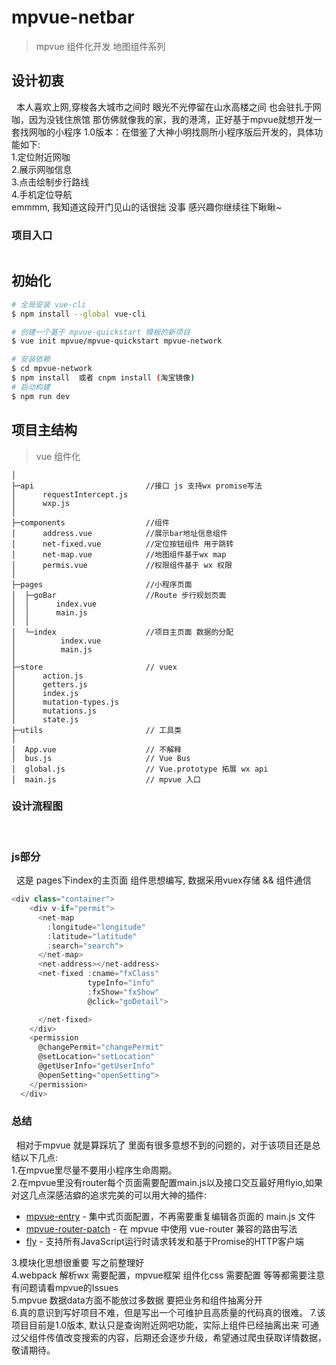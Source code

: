 # mpvue-netbar

> mpvue 组件化开发 地图组件系列

## 设计初衷
&nbsp;&nbsp;本人喜欢上网,穿梭各大城市之间时 眼光不光停留在山水高楼之间 也会驻扎于网咖，因为没钱住旅馆 那仿佛就像我的家，我的港湾，正好基于mpvue就想开发一套找网咖的小程序
1.0版本：在借鉴了大神小明找厕所小程序版后开发的，具体功能如下:  
1.定位附近网咖  
2.展示网咖信息  
3.点击绘制步行路线  
4.手机定位导航  
emmmm, 我知道这段开门见山的话很拙 没事 感兴趣你继续往下瞅瞅~

### 项目入口
<p>
  <img alt="" src="https://user-images.githubusercontent.com/28003460/191257495-c40cfa4d-3e47-4132-b820-ef2becadc380.jpg"/>
</p>


## 初始化

``` bash
# 全局安装 vue-cli
$ npm install --global vue-cli

# 创建一个基于 mpvue-quickstart 模板的新项目
$ vue init mpvue/mpvue-quickstart mpvue-network

# 安装依赖
$ cd mpvue-network
$ npm install  或者 cnpm install (淘宝镜像)
# 启动构建
$ npm run dev
```
## 项目主结构
> vue 组件化
```
│  
├─api                         //接口 js 支持wx promise写法
│      requestIntercept.js    
│      wxp.js
│      
├─components                  //组件
│      address.vue            //展示bar地址信息组件
│      net-fixed.vue          //定位按钮组件 用于跳转
│      net-map.vue            //地图组件基于wx map
│      permis.vue             //权限组件基于 wx 权限
│      
├─pages                       //小程序页面
│  ├─goBar                    //Route 步行规划页面
│  │      index.vue
│  │      main.js             
│  │      
│  └─index                    //项目主页面 数据的分配
│          index.vue
│          main.js
│          
├─store                       // vuex
│      action.js
│      getters.js
│      index.js
│      mutation-types.js
│      mutations.js
│      state.js
├─utils                       // 工具类
│
│  App.vue                    // 不解释
│  bus.js                     // Vue Bus
│  global.js                  // Vue.prototype 拓展 wx api 
│  main.js                    // mpvue 入口
```

### 设计流程图
<p>
  <img alt="" src="./screenshots/index.png"/>
  <img alt="" src="./screenshots/permis.png"/>
  <img alt="" src="./screenshots/main.png"/>
</p>

### js部分
&nbsp;&nbsp;这是 pages下index的主页面 组件思想编写, 数据采用vuex存储 && 组件通信 
``` js
<div class="container">
    <div v-if="permit">
      <net-map
        :longitude="longitude"
        :latitude="latitude"
        :search="search">
      </net-map>
      <net-address></net-address>
      <net-fixed :cname="fxClass"
                 typeInfo="info"
                 :fxShow="fxShow"
                 @click="goDetail">

      </net-fixed>
    </div>
    <permission
      @changePermit="changePermit"
      @setLocation="setLocation"
      @getUserInfo="getUserInfo"
      @openSetting="openSetting">
    </permission>
  </div>
```

### 总结
&nbsp;&nbsp;相对于mpvue 就是算踩坑了 里面有很多意想不到的问题的，对于该项目还是总结以下几点:    
1.在mpvue里尽量不要用小程序生命周期。    
2.在mpvue里没有router每个页面需要配置main.js以及接口交互最好用flyio,如果对这几点深感洁癖的追求完美的可以用大神的插件:      
* [mpvue-entry](https://github.com/F-loat/mpvue-entry) - 集中式页面配置，不再需要重复编辑各页面的 main.js 文件  
* [mpvue-router-patch](https://github.com/F-loat/mpvue-router-patch) - 在 mpvue 中使用 vue-router 兼容的路由写法  
* [fly](https://github.com/wendux/fly) - 支持所有JavaScript运行时请求转发和基于Promise的HTTP客户端    

3.模块化思想很重要 写之前整理好  
4.webpack 解析wx 需要配置，mpvue框架 组件化css 需要配置 等等都需要注意 有问题请看mpvue的Issues    
5.mpvue 数据data方面不能放过多数据 要把业务和组件抽离分开    
6.真的意识到写好项目不难，但是写出一个可维护且高质量的代码真的很难。
7.该项目目前是1.0版本, 默认只是查询附近网吧功能，实际上组件已经抽离出来 可通过父组件传值改变搜索的内容，后期还会逐步升级，希望通过爬虫获取详情数据，敬请期待。

